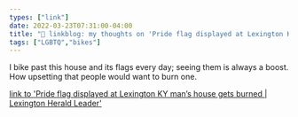 ```yaml
---
types: ["link"]
date: 2022-03-23T07:31:00-04:00
title: "🔗 linkblog: my thoughts on 'Pride flag displayed at Lexington KY man’s house gets burned | Lexington Herald Leader'"
tags: ["LGBTQ","bikes"]
---
```

I bike past this house and its flags every day; seeing them is always a boost. How upsetting that people would want to burn one.
 
[link to 'Pride flag displayed at Lexington KY man’s house gets burned | Lexington Herald Leader'](https://www.kentucky.com/news/local/counties/fayette-county/article259676075.html)
